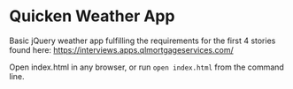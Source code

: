 # Quicken Weather App

Basic jQuery weather app fulfilling the requirements for the first 4 stories found here: https://interviews.apps.qlmortgageservices.com/

Open index.html in any browser, or run `open index.html` from the command line.
